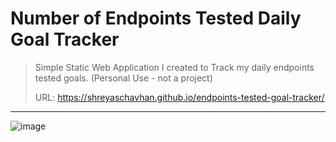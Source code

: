 # Number of Endpoints Tested Daily Goal Tracker

> Simple Static Web Application I created to Track my daily endpoints tested goals. (Personal Use - not a project)
>
> URL: https://shreyaschavhan.github.io/endpoints-tested-goal-tracker/

---

![image](https://github.com/shreyaschavhan/endpoints-tested-goal-tracker/assets/68887544/e03c28f8-ca73-4474-85ab-cb33bb0b12fd)



